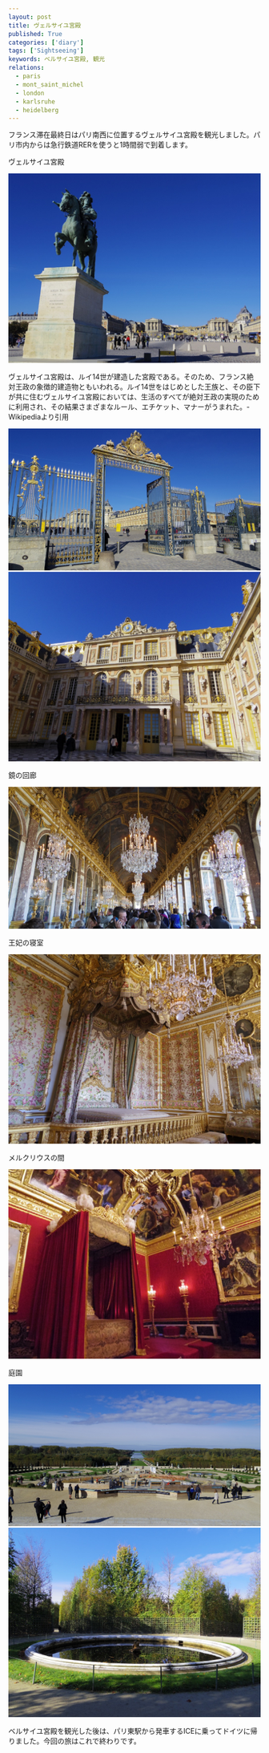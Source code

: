```yaml
---
layout: post
title: ヴェルサイユ宮殿
published: True
categories: ['diary']
tags: ['Sightseeing']
keywords: ベルサイユ宮殿, 観光
relations:
  - paris
  - mont_saint_michel
  - london
  - karlsruhe
  - heidelberg
---
```


フランス滞在最終日はパリ南西に位置するヴェルサイユ宮殿を観光しました。パリ市内からは急行鉄道RERを使うと1時間弱で到着します。

<p class="injection-center">ヴェルサイユ宮殿</p>

<img src="/assets/img/blog_versailles02.JPG" class="image-on-frame image-fade">

ヴェルサイユ宮殿は、ルイ14世が建造した宮殿である。そのため、フランス絶対王政の象徴的建造物ともいわれる。ルイ14世をはじめとした王族と、その臣下が共に住むヴェルサイユ宮殿においては、生活のすべてが絶対王政の実現のために利用され、その結果さまざまなルール、エチケット、マナーがうまれた。-Wikipediaより引用

<img src="/assets/img/blog_versailles03.JPG" class="image-on-frame image-fade">

<img src="/assets/img/blog_versailles04.JPG" class="image-on-frame image-fade">

<p class="injection-center">鏡の回廊</p>

<img src="/assets/img/blog_versailles05.JPG" class="image-on-frame image-fade">

<p class="injection-center">王妃の寝室</p>

<img src="/assets/img/blog_versailles06.JPG" class="image-on-frame image-fade">

<p class="injection-center">メルクリウスの間</p>

<img src="/assets/img/blog_versailles07.JPG" class="image-on-frame image-fade">

<p class="injection-center">庭園</p>

<img src="/assets/img/blog_versailles08.JPG" class="image-on-frame image-fade">

<img src="/assets/img/blog_versailles09.JPG" class="image-on-frame image-fade">

ベルサイユ宮殿を観光した後は、パリ東駅から発車するICEに乗ってドイツに帰りました。今回の旅はこれで終わりです。
